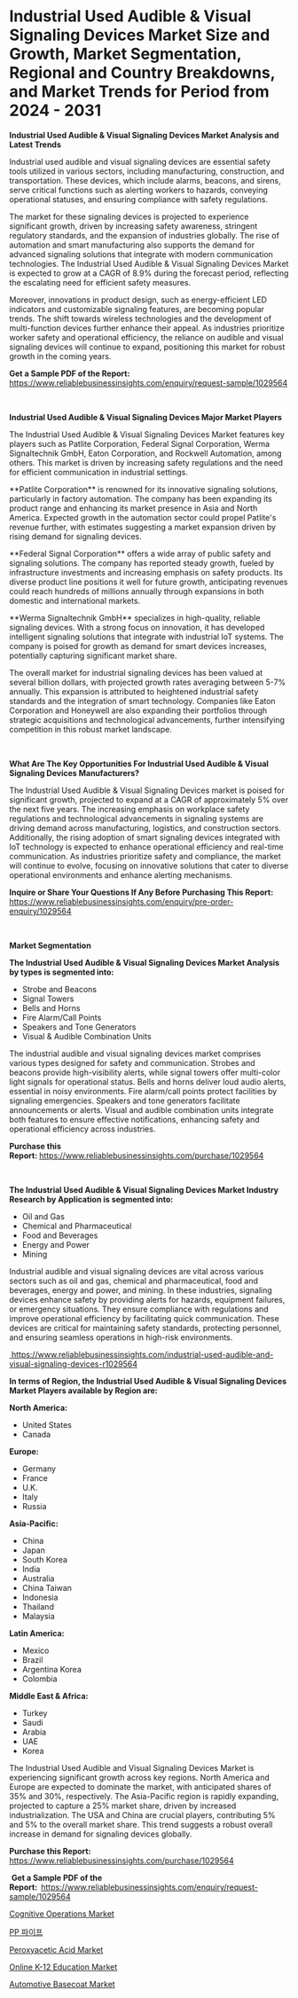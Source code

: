 <p><h1>Industrial Used Audible & Visual Signaling Devices Market Size and Growth, Market Segmentation, Regional and Country Breakdowns, and Market Trends for Period from 2024 -  2031</h1></p><p><strong>Industrial Used Audible & Visual Signaling Devices Market Analysis and Latest Trends</strong></p>
<p><p>Industrial used audible and visual signaling devices are essential safety tools utilized in various sectors, including manufacturing, construction, and transportation. These devices, which include alarms, beacons, and sirens, serve critical functions such as alerting workers to hazards, conveying operational statuses, and ensuring compliance with safety regulations.</p><p>The market for these signaling devices is projected to experience significant growth, driven by increasing safety awareness, stringent regulatory standards, and the expansion of industries globally. The rise of automation and smart manufacturing also supports the demand for advanced signaling solutions that integrate with modern communication technologies. The Industrial Used Audible & Visual Signaling Devices Market is expected to grow at a CAGR of 8.9% during the forecast period, reflecting the escalating need for efficient safety measures.</p><p>Moreover, innovations in product design, such as energy-efficient LED indicators and customizable signaling features, are becoming popular trends. The shift towards wireless technologies and the development of multi-function devices further enhance their appeal. As industries prioritize worker safety and operational efficiency, the reliance on audible and visual signaling devices will continue to expand, positioning this market for robust growth in the coming years.</p></p>
<p><strong>Get a Sample PDF of the Report:&nbsp;</strong> <a href="https://www.reliablebusinessinsights.com/enquiry/request-sample/1029564">https://www.reliablebusinessinsights.com/enquiry/request-sample/1029564</a></p>
<p>&nbsp;</p>
<p><strong>Industrial Used Audible & Visual Signaling Devices Major Market Players</strong></p>
<p><p>The Industrial Used Audible & Visual Signaling Devices Market features key players such as Patlite Corporation, Federal Signal Corporation, Werma Signaltechnik GmbH, Eaton Corporation, and Rockwell Automation, among others. This market is driven by increasing safety regulations and the need for efficient communication in industrial settings.</p><p>**Patlite Corporation** is renowned for its innovative signaling solutions, particularly in factory automation. The company has been expanding its product range and enhancing its market presence in Asia and North America. Expected growth in the automation sector could propel Patlite's revenue further, with estimates suggesting a market expansion driven by rising demand for signaling devices.</p><p>**Federal Signal Corporation** offers a wide array of public safety and signaling solutions. The company has reported steady growth, fueled by infrastructure investments and increasing emphasis on safety products. Its diverse product line positions it well for future growth, anticipating revenues could reach hundreds of millions annually through expansions in both domestic and international markets.</p><p>**Werma Signaltechnik GmbH** specializes in high-quality, reliable signaling devices. With a strong focus on innovation, it has developed intelligent signaling solutions that integrate with industrial IoT systems. The company is poised for growth as demand for smart devices increases, potentially capturing significant market share.</p><p>The overall market for industrial signaling devices has been valued at several billion dollars, with projected growth rates averaging between 5-7% annually. This expansion is attributed to heightened industrial safety standards and the integration of smart technology. Companies like Eaton Corporation and Honeywell are also expanding their portfolios through strategic acquisitions and technological advancements, further intensifying competition in this robust market landscape.</p></p>
<p>&nbsp;</p>
<p><strong>What Are The Key Opportunities For Industrial Used Audible & Visual Signaling Devices Manufacturers?</strong></p>
<p><p>The Industrial Used Audible & Visual Signaling Devices market is poised for significant growth, projected to expand at a CAGR of approximately 5% over the next five years. The increasing emphasis on workplace safety regulations and technological advancements in signaling systems are driving demand across manufacturing, logistics, and construction sectors. Additionally, the rising adoption of smart signaling devices integrated with IoT technology is expected to enhance operational efficiency and real-time communication. As industries prioritize safety and compliance, the market will continue to evolve, focusing on innovative solutions that cater to diverse operational environments and enhance alerting mechanisms.</p></p>
<p><strong>Inquire or Share Your Questions If Any Before Purchasing This Report:</strong> <a href="https://www.reliablebusinessinsights.com/enquiry/pre-order-enquiry/1029564">https://www.reliablebusinessinsights.com/enquiry/pre-order-enquiry/1029564</a></p>
<p>&nbsp;</p>
<p><strong>Market Segmentation</strong></p>
<p><strong>The Industrial Used Audible & Visual Signaling Devices Market Analysis by types is segmented into:</strong></p>
<p><ul><li>Strobe and Beacons</li><li>Signal Towers</li><li>Bells and Horns</li><li>Fire Alarm/Call Points</li><li>Speakers and Tone Generators</li><li>Visual & Audible Combination Units</li></ul></p>
<p><p>The industrial audible and visual signaling devices market comprises various types designed for safety and communication. Strobes and beacons provide high-visibility alerts, while signal towers offer multi-color light signals for operational status. Bells and horns deliver loud audio alerts, essential in noisy environments. Fire alarm/call points protect facilities by signaling emergencies. Speakers and tone generators facilitate announcements or alerts. Visual and audible combination units integrate both features to ensure effective notifications, enhancing safety and operational efficiency across industries.</p></p>
<p><strong>Purchase this Report:&nbsp;</strong><a href="https://www.reliablebusinessinsights.com/purchase/1029564">https://www.reliablebusinessinsights.com/purchase/1029564</a></p>
<p>&nbsp;</p>
<p><strong>The Industrial Used Audible & Visual Signaling Devices Market Industry Research by Application is segmented into:</strong></p>
<p><ul><li>Oil and Gas</li><li>Chemical and Pharmaceutical</li><li>Food and Beverages</li><li>Energy and Power</li><li>Mining</li></ul></p>
<p><p>Industrial audible and visual signaling devices are vital across various sectors such as oil and gas, chemical and pharmaceutical, food and beverages, energy and power, and mining. In these industries, signaling devices enhance safety by providing alerts for hazards, equipment failures, or emergency situations. They ensure compliance with regulations and improve operational efficiency by facilitating quick communication. These devices are critical for maintaining safety standards, protecting personnel, and ensuring seamless operations in high-risk environments.</p></p>
<p><a href="https://www.reliablebusinessinsights.com/industrial-used-audible-and-visual-signaling-devices-r1029564">&nbsp;https://www.reliablebusinessinsights.com/industrial-used-audible-and-visual-signaling-devices-r1029564</a></p>
<p><strong>In terms of Region, the Industrial Used Audible & Visual Signaling Devices Market Players available by Region are:</strong></p>
<p>
    <p> <strong> North America: </strong>
        <ul>
            <li>United States</li>
            <li>Canada</li>
        </ul>
        </p> 
    <p> <strong> Europe: </strong>
        <ul>
            <li>Germany</li>
            <li>France</li>
            <li>U.K.</li>
            <li>Italy</li>
            <li>Russia</li>
        </ul>
        </p> 
    <p> <strong> Asia-Pacific: </strong>
        <ul>
            <li>China</li>
            <li>Japan</li>
            <li>South Korea</li>
            <li>India</li>
            <li>Australia</li>
            <li>China Taiwan</li>
            <li>Indonesia</li>
            <li>Thailand</li>
            <li>Malaysia</li>
        </ul>
        </p> 
    <p> <strong> Latin America: </strong>
        <ul>
            <li>Mexico</li>
            <li>Brazil</li>
            <li>Argentina Korea</li>
            <li>Colombia</li>
        </ul>
        </p> 
    <p> <strong> Middle East & Africa: </strong>
        <ul>
            <li>Turkey</li>
            <li>Saudi</li>
            <li>Arabia</li>
            <li>UAE</li>
            <li>Korea</li>
        </ul>
    </p>
    </p>
<p><p>The Industrial Used Audible and Visual Signaling Devices Market is experiencing significant growth across key regions. North America and Europe are expected to dominate the market, with anticipated shares of 35% and 30%, respectively. The Asia-Pacific region is rapidly expanding, projected to capture a 25% market share, driven by increased industrialization. The USA and China are crucial players, contributing 5% and 5% to the overall market share. This trend suggests a robust overall increase in demand for signaling devices globally.</p></p>
<p><strong>Purchase this Report: </strong><a href="https://www.reliablebusinessinsights.com/purchase/1029564">https://www.reliablebusinessinsights.com/purchase/1029564</a></p>
<p>&nbsp;<strong>Get a Sample PDF of the Report:&nbsp;&nbsp;</strong><a href="https://www.reliablebusinessinsights.com/enquiry/request-sample/1029564">https://www.reliablebusinessinsights.com/enquiry/request-sample/1029564</a></p>
<p><strong></strong></p>
<p><p><a href="https://www.linkedin.com/pulse/future-ready-strategic-insights-global-cognitive-operations-tvv1e?trackingId=SrsYxKHwRbGvLDgD5of6JQ%3D%3D">Cognitive Operations Market</a></p><p><a href="https://medium.com/@nettieboyle25/2024%EB%85%84%EB%B6%80%ED%84%B0-2031%EB%85%84%EA%B9%8C%EC%A7%80%EC%9D%98-%EA%B8%80%EB%A1%9C%EB%B2%8C-pp-%ED%8C%8C%EC%9D%B4%ED%94%84-%EC%8B%9C%EC%9E%A5-%ED%83%90%EC%83%89-%ED%8A%B8%EB%A0%8C%EB%93%9C%EC%97%90%EC%84%9C-%EC%A0%84%EB%9E%B5%EA%B9%8C%EC%A7%80-61d93870bd55">PP 파이프</a></p><p><a href="https://github.com/zzflqewx24/Market-Research-Report-List-1/blob/main/peroxyacetic-acid-market.md">Peroxyacetic Acid Market</a></p><p><a href="https://medium.com/@theomorar08/global-online-k-12-education-market-share-and-growth-opportunities-and-market-size-growing-with-a-e5170af18e91">Online K-12 Education Market</a></p><p><a href="https://medium.com/@jordymiller63/automotive-basecoat-market-trends-and-analysis-opportunities-and-challenges-for-future-growth-77ecae4df954">Automotive Basecoat Market</a></p></p>